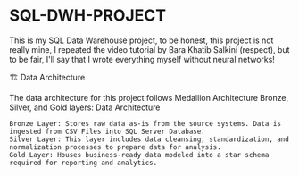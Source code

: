 # SQL-DWH-PROJECT
This is my SQL Data Warehouse project, to be honest, this project is not really mine, I repeated the video tutorial by Bara Khatib Salkini (respect), but to be fair, I'll say that I wrote everything myself without neural networks!

🏗️ Data Architecture

The data architecture for this project follows Medallion Architecture Bronze, Silver, and Gold layers: Data Architecture

    Bronze Layer: Stores raw data as-is from the source systems. Data is ingested from CSV Files into SQL Server Database.
    Silver Layer: This layer includes data cleansing, standardization, and normalization processes to prepare data for analysis.
    Gold Layer: Houses business-ready data modeled into a star schema required for reporting and analytics.


